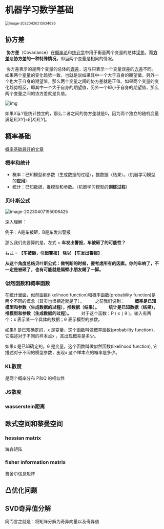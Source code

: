 # 机器学习数学基础



<img src="https://s2.loli.net/2022/04/26/3Zaoz12emWn4tpy.png" alt="image-20220426213634626" style="zoom:80%;" />



## 协方差

​		**协方差**（Covariance）在[概率论](https://baike.baidu.com/item/概率论/829122)和[统计学](https://baike.baidu.com/item/统计学/1175)中用于衡量两个变量的总体[误差](https://baike.baidu.com/item/误差/738024)。而[**方差**](https://baike.baidu.com/item/方差/3108412)是**协方差的一种特殊情况**，即当两个变量是相同的情况。

​		协方差表示的是两个变量的总体的[误差](https://baike.baidu.com/item/误差/738024)，这与只表示一个变量误差的[方差](https://baike.baidu.com/item/方差/3108412)不同。如果两个[变量](https://baike.baidu.com/item/变量/5271)的变化趋势一致，也就是说如果其中一个大于自身的期望值，另外一个也大于自身的期望值，那么两个变量之间的协方差就是正值。如果两个变量的变化趋势相反，即其中一个大于自身的期望值，另外一个却小于自身的期望值，那么两个变量之间的协方差就是负值。

![img](https://bkimg.cdn.bcebos.com/formula/bd5a49802fd29c7a58bbba490f66ee93.svg)

​		如果*X*与*Y*是统计独立的，那么二者之间的协方差就是0，因为两个独立的随机变量满足*E*[*XY*]=*E*[*X*]*E*[*Y*]。









## 概率基础

[概率基础最好的文章](https://blog.csdn.net/gcheney/article/details/108442861)

### 概率和统计

- 概率：已知模型和参数（生成数据的过程），推数据（结果）。（机器学习模型的**应用**）
- 统计：已知数据，推模型和参数。（机器学习模型的**训练过程**）



### 贝叶斯公式

![image-20230407195006425](https://s2.loli.net/2023/04/07/GPIyTu5gvsaFkKO.png)

深入理解：

例子：A是车被砸，B是车发出警报

那么我们先要算的是，左式  = **车发出警报，车被砸了的可能性？**

右式  =  **【车被砸，引起警报】 除以  【车发出警报】**

**从这个角度总结贝叶斯公式：做判断的时候，要考虑所有的因素。你的车响了，不一定是被砸了，也有可能就是隔壁小朋友踢了一脚。**



### 似然函数和概率函数

在统计里面，似然函数(likelihood function)和概率函数(probability function)是两个不同的概念（其实也很相近就是了）。
　　
之前我们说到：
　　**概率是已知模型和参数（生成数据的过程），推数据（结果）。
　　统计是已知数据（结果），推模型和参数（生成数据的过程）。**
　　对于这个函数：P ( x ∣ θ )。输入有两个：x 表示某一个具体的数据；θ 表示模型的参数。

如果θ 是已知确定的，x 是变量，这个函数叫做概率函数(probability function)，它描述对于不同的样本点x ，其出现概率是多少。

如果x 是已知确定的，θ 是变量，这个函数叫做似然函数(likelihood function), 它描述对于不同的模型参数，出现x 这个样本点的概率是多少。







### KL散度

是两个概率分布 P和Q 的相似性



### JS散度



### wasserstein距离





## 欧式空间和黎曼空间





### hessian matrix

海森矩阵

### fisher information matrix

费舍尔信息矩阵





## 凸优化问题











## SVD奇异值分解

简而言之就是：将矩阵分解为奇异向量以及奇异值
